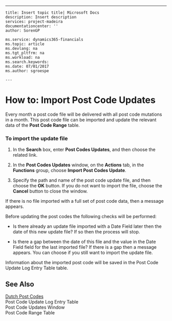 ---
    title: Insert topic title| Microsoft Docs
    description: Insert description
    services: project-madeira
    documentationcenter: ''
    author: SorenGP

    ms.service: dynamics365-financials
    ms.topic: article
    ms.devlang: na
    ms.tgt_pltfrm: na
    ms.workload: na
    ms.search.keywords:
    ms.date: 07/01/2017
    ms.author: sgroespe

    ---
# How to: Import Post Code Updates
Every month a post code file will be delivered with all post code mutations in a month. This post code file can be imported and update the relevant data of the **Post Code Range** table.  
  
### To import the update file  
  
1.  In the **Search** box, enter **Post Codes Updates**, and then choose the related link.  
  
2.  In the **Post Codes Updates** window, on the **Actions** tab, in the **Functions** group, choose **Import Post Codes Update**.  
  
3.  Specify the path and name of the post code update file, and then choose the **OK** button. If you do not want to import the file, choose the **Cancel** button to close the window.  
  
 If there is no file imported with a full set of post code data, then a message appears.  
  
 Before updating the post codes the following checks will be performed:  
  
-   Is there already an update file imported with a Date Field later then the date of this new update file? If so then the process will stop.  
  
-   Is there a gap between the date of this file and the value in the Date Field field for the last imported file? If there is a gap then a message appears. You can choose if you still want to import the update file.  
  
 Information about the imported post code will be saved in the Post Code Update Log Entry Table table.  
  
## See Also  
 [Dutch Post Codes](../../LocalFunctionalityForMicrosoftDynamicsNav2016/Netherlands/dutch-post-codes.md)   
 Post Code Update Log Entry Table   
 Post Code Updates Window   
 Post Code Range Table